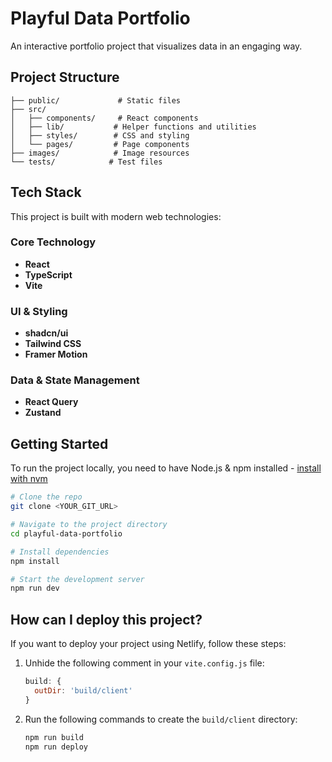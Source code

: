 # Playful Data Portfolio

An interactive portfolio project that visualizes data in an engaging way.

## Project Structure

```
├── public/             # Static files
├── src/
│   ├── components/     # React components
│   ├── lib/           # Helper functions and utilities
│   ├── styles/        # CSS and styling
│   └── pages/         # Page components
├── images/            # Image resources
└── tests/            # Test files
```

## Tech Stack

This project is built with modern web technologies:

### Core Technology
- **React**
- **TypeScript**
- **Vite**

### UI & Styling
- **shadcn/ui**
- **Tailwind CSS**
- **Framer Motion**

### Data & State Management
- **React Query**
- **Zustand**

## Getting Started

To run the project locally, you need to have Node.js & npm installed - [install with nvm](https://github.com/nvm-sh/nvm#installing-and-updating)

```sh
# Clone the repo
git clone <YOUR_GIT_URL>

# Navigate to the project directory
cd playful-data-portfolio

# Install dependencies
npm install

# Start the development server
npm run dev
```

## How can I deploy this project?

If you want to deploy your project using Netlify, follow these steps:

1. Unhide the following comment in your `vite.config.js` file:
    ```javascript
    build: {
      outDir: 'build/client'
    }
    ```

2. Run the following commands to create the `build/client` directory:
    ```sh
    npm run build
    npm run deploy
    ```